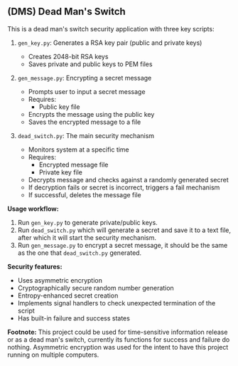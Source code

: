 ## (DMS) Dead Man's Switch

This is a dead man's switch security application with three key scripts:

1. `gen_key.py`: Generates a RSA key pair (public and private keys)
   - Creates 2048-bit RSA keys
   - Saves private and public keys to PEM files

2. `gen_message.py`: Encrypting a secret message
   - Prompts user to input a secret message
   - Requires:
     * Public key file
   - Encrypts the message using the public key
   - Saves the encrypted message to a file

3. `dead_switch.py`: The main security mechanism
   - Monitors system at a specific time
   - Requires:
     * Encrypted message file
     * Private key file
   - Decrypts message and checks against a randomly generated secret
   - If decryption fails or secret is incorrect, triggers a fail mechanism
   - If successful, deletes the message file

**Usage workflow:**
1. Run `gen_key.py` to generate private/public keys.
2. Run `dead_switch.py` which will generate a secret and save it to a text file, after which it will start the security mechanism.
3. Run `gen_message.py` to encrypt a secret message, it should be the same as the one that `dead_switch.py` generated.

**Security features:**
- Uses asymmetric encryption
- Cryptographically secure random number generation
- Entropy-enhanced secret creation
- Implements signal handlers to check unexpected termination of the script
- Has built-in failure and success states

**Footnote:**
This project could be used for time-sensitive information release or as a dead man's switch, currently its functions for success and failure do nothing. Asymmetric encryption was used for the intent to have this project running on multiple computers.
